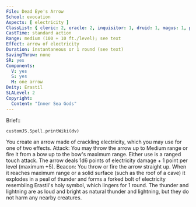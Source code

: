 ```yaml
---
File: Dead Eye's Arrow
School: evocation
Aspects: [ electricity ]
ClassList: { cleric: 2, oracle: 2, inquisitor: 1, druid: 1, magus: 1, paladin: 1, ranger: 1 }
CastTime: standard action
Range: medium (100 + 10 ft./level); see text
Effect: arrow of electricity
Duration: instantaneous or 1 round (see text)
SavingThrow: none
SR: yes
Components:
  V: yes
  S: yes
  M: one arrow
Deity: Erastil
SLALevel: 2
Copyright:
  Content: "Inner Sea Gods"
---
```

Brief:: 

```dataviewjs
customJS.Spell.printWiki(dv)
```

You create an arrow made of crackling electricity, which you may use for one of two effects.  Attack: You may throw the arrow up to Medium range or fire it from a bow up to the bow's maximum range. Either use is a ranged touch attack. The arrow deals 1d6 points of electricity damage + 1 point per level (maximum +5).  Beacon: You throw or fire the arrow straight up. When it reaches maximum range or a solid surface (such as the roof of a cave) it explodes in a peal of thunder and forms a forked bolt of electricity resembling Erastil's holy symbol, which lingers for 1 round. The thunder and lightning are as loud and bright as natural thunder and lightning, but they do not harm any nearby creatures.
